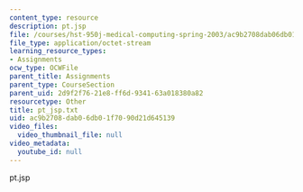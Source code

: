 ```yaml
---
content_type: resource
description: pt.jsp
file: /courses/hst-950j-medical-computing-spring-2003/ac9b2708dab06db01f7090d21d645139_pt_jsp.txt
file_type: application/octet-stream
learning_resource_types:
- Assignments
ocw_type: OCWFile
parent_title: Assignments
parent_type: CourseSection
parent_uid: 2d9f2f76-21e8-ff6d-9341-63a018380a82
resourcetype: Other
title: pt_jsp.txt
uid: ac9b2708-dab0-6db0-1f70-90d21d645139
video_files:
  video_thumbnail_file: null
video_metadata:
  youtube_id: null
---
```

pt.jsp

